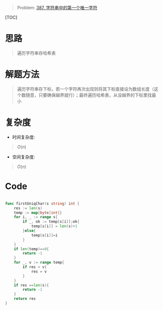 > Problem: [387. 字符串中的第一个唯一字符](https://leetcode.cn/problems/first-unique-character-in-a-string/description/)

[TOC]

# 思路
> 遍历字符串存哈希表

# 解题方法
> 遍历字符串存下标，若一个字符再次出现则将其下标直接设为数组长度（这个数随意，只要确保越界就行）；最终遍历哈希表，从没越界的下标里找最小

# 复杂度
- 时间复杂度: 
> $O(n)$

- 空间复杂度: 
> $O(n)$

# Code
```Go []

func firstUniqChar(s string) int {
    res := len(s)
    temp := map[byte]int{}
    for i, _ := range s{
        if _, ok := temp[s[i]];ok{
            temp[s[i]] = len(s)+1
        }else{
            temp[s[i]]=i
        }
    }
    if len(temp)==0{
        return -1
    }
    for _, v := range temp{
        if res > v{
            res = v
        }
    }
    if res ==len(s){
        return -1
    }
    return res
}
```